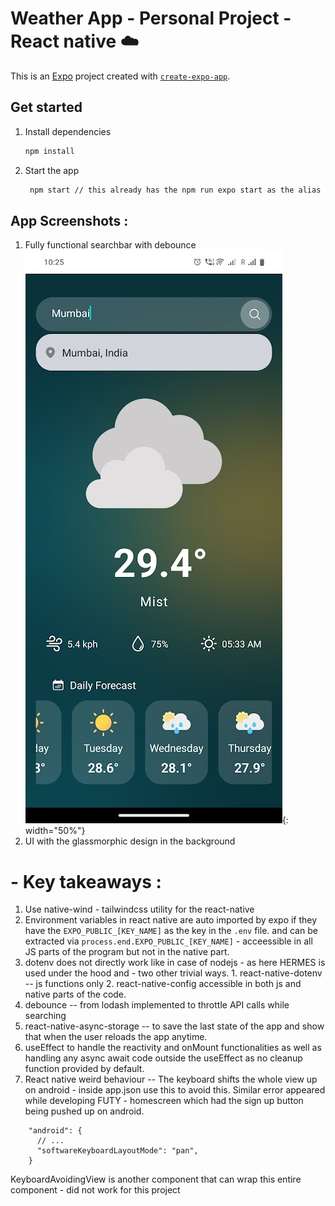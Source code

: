 # Weather App - Personal Project - React native ☁️

This is an [Expo](https://expo.dev) project created with [`create-expo-app`](https://www.npmjs.com/package/create-expo-app).

## Get started

1. Install dependencies

   ```bash
   npm install
   ```

2. Start the app

   ```bash
    npm start // this already has the npm run expo start as the alias
   ```

## App Screenshots :

1. Fully functional searchbar with debounce ![Fully functional searchbar with debounce](image.png){: width="50%"}
2. UI with the glassmorphic design in the background

# - Key takeaways :

1. Use native-wind - tailwindcss utility for the react-native
2. Environment variables in react native are auto imported by expo if they have the `EXPO_PUBLIC_[KEY_NAME]` as the key in the `.env` file. and can be extracted via `process.end.EXPO_PUBLIC_[KEY_NAME]` - acceessible in all JS parts of the program but not in the native part.
3. dotenv does not directly work like in case of nodejs - as here HERMES is used under the hood and - two other trivial ways. 1. react-native-dotenv -- js functions only 2. react-native-config accessible in both js and native parts of the code.
4. debounce -- from lodash implemented to throttle API calls while searching
5. react-native-async-storage -- to save the last state of the app and show that when the user reloads the app anytime.
6. useEffect to handle the reactivity and onMount functionalities as well as handling any async await code outside the useEffect as no cleanup function provided by default.
7. React native weird behaviour -- The keyboard shifts the whole view up on android - inside app.json use this to avoid this. Similar error appeared while developing FUTY - homescreen which had the sign up button being pushed up on android.

```
    "android": {
      // ...
      "softwareKeyboardLayoutMode": "pan",
    }
```

KeyboardAvoidingView is another component that can wrap this entire component - did not work for this project
